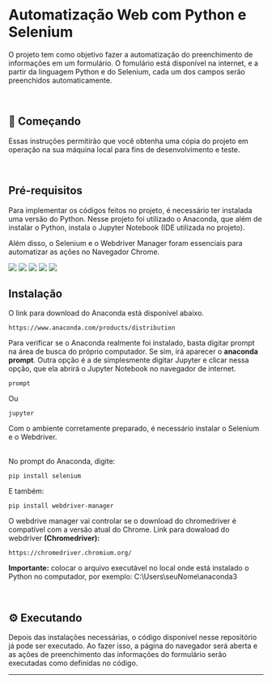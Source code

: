 # Automatização Web com Python e Selenium

O projeto tem como objetivo fazer a automatização do preenchimento de informações em um formulário. O fomulário está disponível na internet, e a partir da linguagem Python e do Selenium, cada um dos campos serão preenchidos automaticamente.

<br>

## 🚀 Começando

Essas instruções permitirão que você obtenha uma cópia do projeto em operação na sua máquina local para fins de desenvolvimento e teste.

<br>

## Pré-requisitos

Para implementar os códigos feitos no projeto, é necessário ter instalada uma versão do Python. Nesse projeto foi utilizado o Anaconda, que além de instalar o Python, instala o Jupyter Notebook (IDE utilizada no projeto).

Além disso, o Selenium e o Webdriver Manager foram essenciais para automatizar as ações no Navegador Chrome.

<img src="https://img.shields.io/static/v1?label=&message=Anaconda&color=7159c1&style=for-the-badge&logo=ghost"/>
<img src="https://img.shields.io/static/v1?label=&message=Python&color=9118c1&style=for-the-badge&logo=ghost"/>
<img src="https://img.shields.io/static/v1?label=&message=Jupyter&color=656c1&style=for-the-badge&logo=ghost"/>
<img src="https://img.shields.io/static/v1?label=&message=Selenium&color=4159c1&style=for-the-badge&logo=ghost"/>
<img src="https://img.shields.io/static/v1?label=&message=Webdriver&color=9118c1&style=for-the-badge&logo=ghost"/>

<br>

## Instalação

O link para download do Anaconda está disponível abaixo.

```
https://www.anaconda.com/products/distribution
```

Para verificar se o Anaconda realmente foi instalado, basta digitar prompt na área de busca do próprio computador. Se sim, irá aparecer o <strong>anaconda prompt</strong>. Outra opção é a de simplesmente digitar Jupyter e clicar nessa opção, que ela abrirá o Jupyter Notebook no navegador de internet.

```
prompt
```
Ou
```
jupyter
```

Com o ambiente corretamente preparado, é necessário instalar o Selenium e o Webdriver.

<br>
No prompt do Anaconda, digite:

```
pip install selenium
```

E também:
```
pip install webdriver-manager
```
O webdrive manager vai controlar se o download do chromedriver é compatível com a versão atual do Chrome. Link para dowaload do webdriver **(Chromedriver):**
```
https://chromedriver.chromium.org/
```
<strong>Importante:</strong> colocar o arquivo executável no local onde está instalado o Python no computador, por exemplo: C:\Users\seuNome\anaconda3

<br>

## ⚙️ Executando 

Depois das instalações necessárias, o código disponível nesse repositório já pode ser executado. Ao fazer isso, a página do navegador será aberta e as ações de preenchimento das informações do formulário serão executadas como definidas no código.

---
